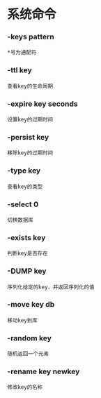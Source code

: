 # 系统命令

### -keys pattern
    *号为通配符
    
### -ttl key
    查看key的生命周期
   
### -expire key seconds
    设置key的过期时间

### -persist key
    移除key的过期时间
    
### -type key
    查看key的类型

### -select 0 
    切换数据库
### -exists key  
    判断key是否存在
    
### -DUMP key
    序列化给定的key，并返回序列化的值
    
### -move key db
    移动key到库
    
### -random key 
    随机返回一个元素
    
### -rename key newkey
    修改key的名称
